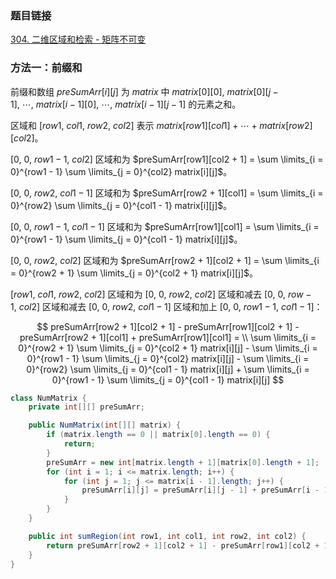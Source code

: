 ### 题目链接
[304. 二维区域和检索 - 矩阵不可变](https://leetcode.cn/problems/range-sum-query-2d-immutable)

### 方法一：前缀和
前缀和数组 $preSumArr[i][j]$ 为 $matrix$ 中 $matrix[0][0], \ matrix[0][j - 1], \ \cdots, \ matrix[i - 1][0], \ \cdots, \ matrix[i - 1][j - 1]$ 的元素之和。

区域和 $[row1, \ col1, \ row2, \ col2]$ 表示 $matrix[row1][col1] + \cdots + matrix[row2][col2]$。

$[0, \ 0, \ row1 - 1, \ col2]$ 区域和为 $preSumArr[row1][col2 + 1] = \sum \limits_{i = 0}^{row1 - 1} \sum \limits_{j = 0}^{col2} matrix[i][j]$。

$[0, \ 0, \ row2, \ col1 - 1]$ 区域和为 $preSumArr[row2 + 1][col1] = \sum \limits_{i = 0}^{row2} \sum \limits_{j = 0}^{col1 - 1} matrix[i][j]$。

$[0, \ 0, \ row1 - 1, \ col1 - 1]$ 区域和为 $preSumArr[row1][col1] = \sum \limits_{i = 0}^{row1 - 1} \sum \limits_{j = 0}^{col1 - 1} matrix[i][j]$。

$[0, \ 0, \ row2, \ col2]$ 区域和为 $preSumArr[row2 + 1][col2 + 1] = \sum \limits_{i = 0}^{row2 + 1} \sum \limits_{j = 0}^{col2 + 1} matrix[i][j]$。

$[row1, \ col1, \ row2, \ col2]$ 区域和为 $[0, \ 0, \ row2, \ col2]$ 区域和减去 $[0, \ 0, \ row - 1, \ col2]$ 区域和减去 $[0, \ 0, \ row2, \ col1 - 1]$ 区域和加上 $[0, \ 0, \ row1 - 1, \ col1 - 1]$：

$$
preSumArr[row2 + 1][col2 + 1] - preSumArr[row1][col2 + 1] - preSumArr[row2 + 1][col1] + preSumArr[row1][col1] = \\
\sum \limits_{i = 0}^{row2 + 1} \sum \limits_{j = 0}^{col2 + 1} matrix[i][j] - \sum \limits_{i = 0}^{row1 - 1} \sum \limits_{j = 0}^{col2} matrix[i][j] - \sum \limits_{i = 0}^{row2} \sum \limits_{j = 0}^{col1 - 1} matrix[i][j] + \sum \limits_{i = 0}^{row1 - 1} \sum \limits_{j = 0}^{col1 - 1} matrix[i][j]
$$

```Java
class NumMatrix {
    private int[][] preSumArr;

    public NumMatrix(int[][] matrix) {
        if (matrix.length == 0 || matrix[0].length == 0) {
            return;
        }
        preSumArr = new int[matrix.length + 1][matrix[0].length + 1];
        for (int i = 1; i <= matrix.length; i++) {
            for (int j = 1; j <= matrix[i - 1].length; j++) {
                preSumArr[i][j] = preSumArr[i][j - 1] + preSumArr[i - 1][j] - preSumArr[i - 1][j - 1] + matrix[i - 1][j - 1];
            }
        }
    }

    public int sumRegion(int row1, int col1, int row2, int col2) {
        return preSumArr[row2 + 1][col2 + 1] - preSumArr[row1][col2 + 1] - preSumArr[row2 + 1][col1] + preSumArr[row1][col1];
    }
}
```
